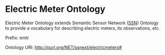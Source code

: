 # Electric Meter Ontology

Electric Meter Ontology extends Semantic Sensor Network ([SSN](http://purl.oclc.org/NET/ssnx/ssn#)) Ontology to provide a vocabulary for describing electric meters, its observations, etc.

Prefix: emtr

Ontology URI: http://purl.org/NET/ssnext/electricmeters#
